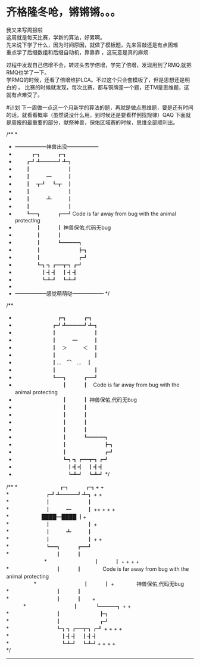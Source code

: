 # 齐格隆冬呛，锵锵锵。。。<br>
我又来写周报啦<br>
这周就是每天比赛，学新的算法，好累啊。<br>
先来说下学了什么，因为时间原因，就做了模板题，先来盲敲还是有点困难<br>
重点学了后缀数组和后缀自动机，靠靠靠 ，这玩意是真的麻烦.<br>
 
过程中发现自己倍增不会，转过头去学倍增，学完了倍增，发现用到了RMQ,就把RMQ也学了一下。<br>
学RMQ的时候，还看了倍增维护LCA。不过这个只会套模板了，但是思想还是明白的 。
比赛的时候就发现，每次比赛，都与铜牌差一个题，还TM是思维题，这就有点难受了。

#计划
下一周做一点这一个月新学的算法的题，再就是做点思维题，要是还有时间的话，就看看概率（虽然说没什么用，到时候还是要看样例找规律）QAQ
下面就是周报的最重要的部分，献祭神兽，保佑区域赛的时候，思维全部顺利出。

/** 
 * 
 * ━━━━━━神兽出没━━━━━━ 
 * 　　　┏┓　　　┏┓ 
 * 　　┏┛┻━━━┛┻┓ 
 * 　　┃　　　　　　　┃ 
 * 　　┃　　　━　　　┃ 
 * 　　┃　┳┛　┗┳　┃ 
 * 　　┃　　　　　　　┃ 
 * 　　┃　　　┻　　　┃ 
 * 　　┃　　　　　　　┃ 
 * 　　┗━┓　　　┏━┛Code is far away from bug with the animal protecting 
 * 　　　　┃　　　┃    神兽保佑,代码无bug 
 * 　　　　┃　　　┃ 
 * 　　　　┃　　　┗━━━┓ 
 * 　　　　┃　　　　　　　┣┓ 
 * 　　　　┃　　　　　　　┏┛ 
 * 　　　　┗┓┓┏━┳┓┏┛ 
 * 　　　　　┃┫┫　┃┫┫ 
 * 　　　　　┗┻┛　┗┻┛ 
 * 
 * ━━━━━━感觉萌萌哒━━━━━━ 
 */  
    
/** 
 * 　　　　　　　　┏┓　　　┏┓ 
 * 　　　　　　　┏┛┻━━━┛┻┓ 
 * 　　　　　　　┃　　　　　　　┃ 　 
 * 　　　　　　　┃　　　━　　　┃ 
 * 　　　　　　　┃　＞　　　＜　┃ 
 * 　　　　　　　┃　　　　　　　┃ 
 * 　　　　　　　┃...　⌒　...　┃ 
 * 　　　　　　　┃　　　　　　　┃ 
 * 　　　　　　　┗━┓　　　┏━┛ 
 * 　　　　　　　　　┃　　　┃　Code is far away from bug with the animal protecting　　　　　　　　　　 
 * 　　　　　　　　　┃　　　┃   神兽保佑,代码无bug 
 * 　　　　　　　　　┃　　　┃　　　　　　　　　　　 
 * 　　　　　　　　　┃　　　┃  　　　　　　 
 * 　　　　　　　　　┃　　　┃ 
 * 　　　　　　　　　┃　　　┃　　　　　　　　　　　 
 * 　　　　　　　　　┃　　　┗━━━┓ 
 * 　　　　　　　　　┃　　　　　　　┣┓ 
 * 　　　　　　　　　┃　　　　　　　┏┛ 
 * 　　　　　　　　　┗┓┓┏━┳┓┏┛ 
 * 　　　　　　　　　　┃┫┫　┃┫┫ 
 * 　　　　　　　　　　┗┻┛　┗┻┛ 
 */  
    
/** 
 *　　　　　　　　┏┓　　　┏┓+ + <br>
 *　　　　　　　┏┛┻━━━┛┻┓ + +  <br>
 *　　　　　　　┃　　　　　　　┃ 　  <br>
 *　　　　　　　┃　　　━　　　┃ ++ + + +  <br>
 *　　　　　　 ████━████ ┃+  <br>
 *　　　　　　　┃　　　　　　　┃ +  <br>
 *　　　　　　　┃　　　┻　　　┃  <br>
 *　　　　　　　┃　　　　　　　┃ + +  <br>
 *　　　　　　　┗━┓　　　┏━┛  <br>
 *　　　　　　　　　┃　　　┃　　　　 <br>　　　　　　　 
 *　　　　　　　　　┃　　　┃ + + + +  <br>
 *　　　　　　　　　┃　　　┃　　　　Code is far away from bug with the animal protecting　　 <br>　　　　　 
 *　　　　　　　　　┃　　　┃ + 　　　　神兽保佑,代码无bug　　  <br>
 *　　　　　　　　　┃　　　┃  <br>
 *　　　　　　　　　┃　　　┃　　+　　　　　　 <br>　　　 
 *　　　　　　　　　┃　 　　┗━━━┓ + +  <br>
 *　　　　　　　　　┃ 　　　　　　　┣┓  <br>
 *　　　　　　　　　┃ 　　　　　　　┏┛  <br>
 *　　　　　　　　　┗┓┓┏━┳┓┏┛ + + + +  <br>
 *　　　　　　　　　　┃┫┫　┃┫┫  <br>
 *　　　　　　　　　　┗┻┛　┗┻┛+ + + +  <br>
 */  

---------------------

